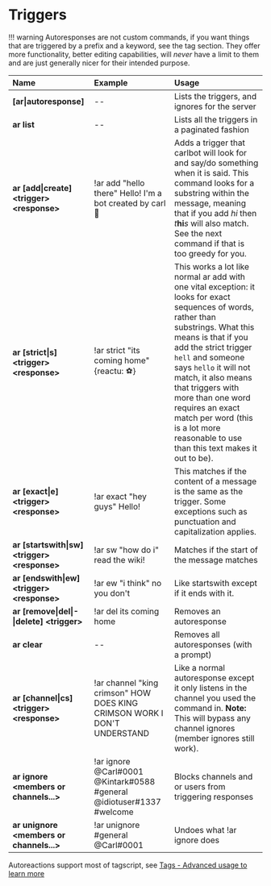 # Triggers

!!! warning
    Autoresponses are not custom commands, if you want things that are triggered by a prefix and a keyword, see the tag section. They offer more functionality, better editing capabilities, will _never_ have a limit to them and are just generally nicer for their intended purpose.

| Name | Example | Usage |
| :--- | :--- | :--- |
| **\[ar\|autoresponse\]** | -- | Lists the triggers, and ignores for the server |
| **ar list** | -- | Lists all the triggers in a paginated fashion |
| **ar \[add\|create\] &lt;trigger&gt; &lt;response&gt;** | !ar add "hello there" Hello! I'm a bot created by carl :muscle: | Adds a trigger that carlbot will look for and say/do something when it is said. This command looks for a substring within the message, meaning that if you add _hi_ then _t_**hi**_s_ will also match. See the next command if that is too greedy for you. |
| **ar \[strict\|s\] &lt;trigger&gt; &lt;response&gt;** | !ar strict "its coming home" {reactu: ⚽️} | This works a lot like normal ar add with one vital exception: it looks for exact sequences of words, rather than substrings. What this means is that if you add the strict trigger `hell` and someone says `hello` it will not match, it also means that triggers with more than one word requires an exact match per word \(this is a lot more reasonable to use than this text makes it out to be\). |
| **ar \[exact\|e\] &lt;trigger&gt; &lt;response&gt;** | !ar exact "hey guys" Hello! | This matches if the content of a message is the same as the trigger. Some exceptions such as punctuation and capitalization applies. |
| **ar \[startswith\|sw\] &lt;trigger&gt; &lt;response&gt;** | !ar sw "how do i" read the wiki! | Matches if the start of the message matches |
| **ar \[endswith\|ew\] &lt;trigger&gt; &lt;response&gt;** | !ar ew "i think" no you don't | Like startswith except if it ends with it. |
| **ar \[remove\|del\|-\|delete\] &lt;trigger&gt;** | !ar del its coming home | Removes an autoresponse |
| **ar clear** | -- | Removes all autoresponses \(with a prompt\) |
| **ar \[channel\|cs\] &lt;trigger&gt; &lt;response&gt;** | !ar channel "king crimson" HOW DOES KING CRIMSON WORK I DON'T UNDERSTAND | Like a normal autoresponse except it only listens in the channel you used the command in. **Note:** This will bypass any channel ignores \(member ignores still work\). |
| **ar ignore &lt;members or channels...&gt;** | !ar ignore @Carl\#0001 @Kintark\#0588 \#general  @idiotuser\#1337 \#welcome | Blocks channels and or users from triggering responses |
| **ar unignore &lt;members or channels...&gt;** | !ar unignore \#general @Carl\#0001 | Undoes what !ar ignore does |

Autoreactions support most of tagscript, see [Tags - Advanced usage to learn more](https://docs.carl.gg/tags-and-responses/tags-advanced-usage)

